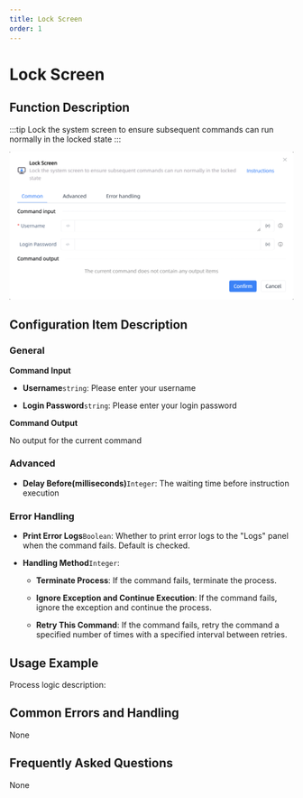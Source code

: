 ```yaml
---
title: Lock Screen
order: 1
---
```


# Lock Screen

## Function Description

:::tip 
Lock the system screen to ensure subsequent commands can run normally in the locked state
:::

![Lock Screen](../../../assets/Lock%20Screen_command.png)

## Configuration Item Description

### General

**Command Input**

- **Username**`string`: Please enter your username

- **Login Password**`string`: Please enter your login password


**Command Output**

No output for the current command

### Advanced

- **Delay Before(milliseconds)**`Integer`: The waiting time before instruction execution

### Error Handling

- **Print Error Logs**`Boolean`: Whether to print error logs to the "Logs" panel when the command fails. Default is checked. 

- **Handling Method**`Integer`:

    - **Terminate Process**: If the command fails, terminate the process.

    - **Ignore Exception and Continue Execution**: If the command fails, ignore the exception and continue the process.

    - **Retry This Command**: If the command fails, retry the command a specified number of times with a specified interval between retries.

## Usage Example

Process logic description:

## Common Errors and Handling

None

## Frequently Asked Questions

None

